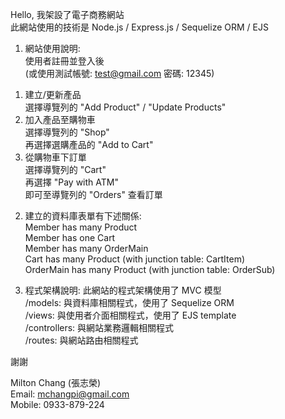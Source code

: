 Hello, 我架設了電子商務網站 <br>
此網站使用的技術是 Node.js / Express.js / Sequelize ORM / EJS

1. 網站使用說明:<br>
使用者註冊並登入後 <br>
(或使用測試帳號: test@gmail.com 密碼: 12345)<br>
1) 建立/更新產品 <br>
選擇導覽列的 "Add Product" / "Update Products" <br>
2) 加入產品至購物車 <br>
選擇導覽列的 "Shop"<br>
再選擇選購產品的 "Add to Cart"<br>
3) 從購物車下訂單<br>
選擇導覽列的 "Cart"<br>
再選擇 "Pay with ATM"<br>
即可至導覽列的 "Orders" 查看訂單<br>

2. 建立的資料庫表單有下述關係:<br>
Member has many Product<br>
Member has one Cart<br>
Member has many OrderMain<br>
Cart has many Product (with junction table: CartItem)<br>
OrderMain has many Product (with junction table: OrderSub)<br>

3. 程式架構說明:
此網站的程式架構使用了 MVC 模型<br>
/models: 與資料庫相關程式，使用了 Sequelize ORM<br>
/views:  與使用者介面相關程式，使用了 EJS template<br>
/controllers: 與網站業務邏輯相關程式<br>
/routes: 與網站路由相關程式<br>

謝謝

Milton Chang (張志榮)<br>
Email: mchangpi@gmail.com<br>
Mobile: 0933-879-224
